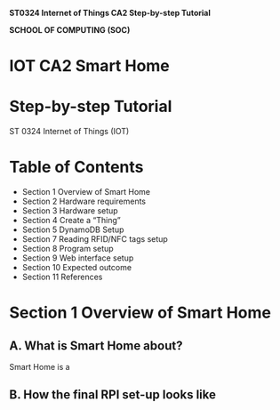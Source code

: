 **ST0324 Internet of Things CA2 Step-by-step Tutorial**

**SCHOOL OF COMPUTING (SOC)**

# IOT CA2 Smart Home

# Step-by-step Tutorial

ST 0324 Internet of Things (IOT)

# Table of Contents

- Section 1 Overview of Smart Home
- Section 2 Hardware requirements
- Section 3 Hardware setup
- Section 4 Create a “Thing”
- Section 5 DynamoDB Setup
- Section 7 Reading RFID/NFC tags setup
- Section 8 Program setup
- Section 9 Web interface setup
- Section 10 Expected outcome
- Section 11 References

# Section 1 Overview of Smart Home
## A. What is Smart Home about?
Smart Home is a 

## B. How the final RPI set-up looks like
